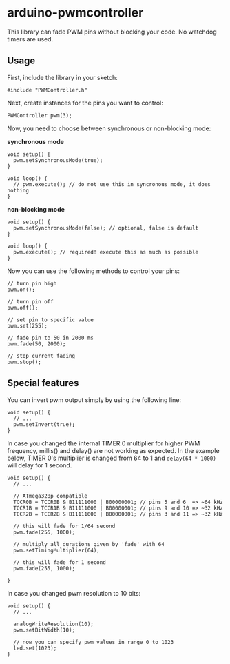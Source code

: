 # arduino-pwmcontroller
This library can fade PWM pins without blocking your code. No watchdog timers are used.

## Usage
First, include the library in your sketch:
```
#include "PWMController.h"
```

Next, create instances for the pins you want to control:
```
PWMController pwm(3);
```

Now, you need to choose between synchronous or non-blocking mode:

**synchronous mode**
```
void setup() {
  pwm.setSynchronousMode(true);
}

void loop() {
  // pwm.execute(); // do not use this in syncronous mode, it does nothing
}
```

**non-blocking mode**
```
void setup() {
  pwm.setSynchronousMode(false); // optional, false is default
}

void loop() {
  pwm.execute(); // required! execute this as much as possible
}
```

Now you can use the following methods to control your pins:
```
// turn pin high
pwm.on();

// turn pin off
pwm.off();

// set pin to specific value
pwm.set(255);

// fade pin to 50 in 2000 ms
pwm.fade(50, 2000);

// stop current fading
pwm.stop();
```

## Special features

You can invert pwm output simply by using the following line:
```
void setup() {
  // ...
  pwm.setInvert(true);
}
```

In case you changed the internal TIMER 0 multiplier for higher PWM frequency, millis() and delay() are not working as expected.
In the example below, TIMER 0's multiplier is changed from 64 to 1 and `delay(64 * 1000)` will delay for 1 second.
```
void setup() {
  // ...

  // ATmega328p compatible
  TCCR0B = TCCR0B & B11111000 | B00000001; // pins 5 and 6  => ~64 kHz
  TCCR1B = TCCR1B & B11111000 | B00000001; // pins 9 and 10 => ~32 kHz
  TCCR2B = TCCR2B & B11111000 | B00000001; // pins 3 and 11 => ~32 kHz
  
  // this will fade for 1/64 second
  pwm.fade(255, 1000);
  
  // multiply all durations given by 'fade' with 64
  pwm.setTimingMultiplier(64);
  
  // this will fade for 1 second
  pwm.fade(255, 1000);
  
}
```

In case you changed pwm resolution to 10 bits:
```
void setup() {
  // ...
  
  analogWriteResolution(10);
  pwm.setBitWidth(10);
  
  // now you can specify pwm values in range 0 to 1023
  led.set(1023);
}
```
